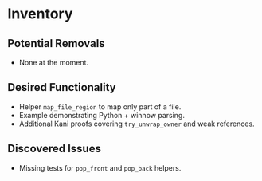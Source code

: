 # Inventory

## Potential Removals
- None at the moment.

## Desired Functionality
- Helper `map_file_region` to map only part of a file.
- Example demonstrating Python + winnow parsing.
- Additional Kani proofs covering `try_unwrap_owner` and weak references.

## Discovered Issues
- Missing tests for `pop_front` and `pop_back` helpers.
